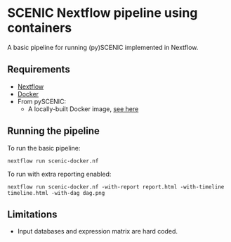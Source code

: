 # SCENIC Nextflow pipeline using containers

A basic pipeline for running (py)SCENIC implemented in Nextflow.

## Requirements
    
* [Nextflow](https://www.nextflow.io/)
* [Docker](https://docs.docker.com/)
* From pySCENIC:
  * A locally-built Docker image, [see here](https://github.com/aertslab/pySCENIC#docker-and-singularity-images)

## Running the pipeline

To run the basic pipeline:

    nextflow run scenic-docker.nf

To run with extra reporting enabled:

    nextflow run scenic-docker.nf -with-report report.html -with-timeline timeline.html -with-dag dag.png

## Limitations

* Input databases and expression matrix are hard coded.



